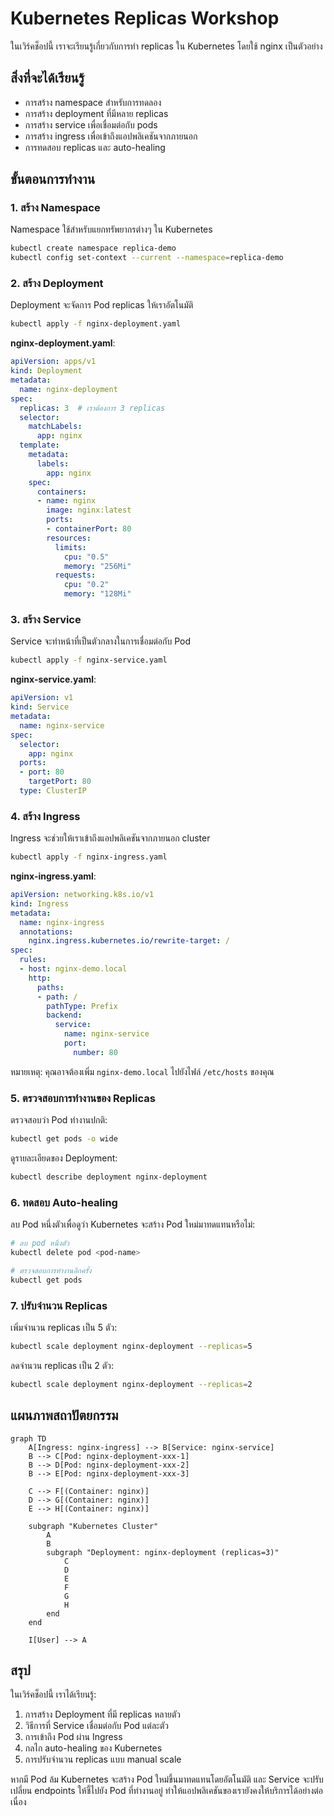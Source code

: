 # Kubernetes Replicas Workshop

ในเวิร์คช็อปนี้ เราจะเรียนรู้เกี่ยวกับการทำ replicas ใน Kubernetes โดยใช้ nginx เป็นตัวอย่าง

## สิ่งที่จะได้เรียนรู้

- การสร้าง namespace สำหรับการทดลอง
- การสร้าง deployment ที่มีหลาย replicas
- การสร้าง service เพื่อเชื่อมต่อกับ pods
- การสร้าง ingress เพื่อเข้าถึงแอปพลิเคชันจากภายนอก
- การทดสอบ replicas และ auto-healing

## ขั้นตอนการทำงาน

### 1. สร้าง Namespace

Namespace ใช้สำหรับแยกทรัพยากรต่างๆ ใน Kubernetes

```bash
kubectl create namespace replica-demo
kubectl config set-context --current --namespace=replica-demo
```

### 2. สร้าง Deployment

Deployment จะจัดการ Pod replicas ให้เราอัตโนมัติ

```bash
kubectl apply -f nginx-deployment.yaml
```

**nginx-deployment.yaml**:
```yaml
apiVersion: apps/v1
kind: Deployment
metadata:
  name: nginx-deployment
spec:
  replicas: 3  # เราต้องการ 3 replicas
  selector:
    matchLabels:
      app: nginx
  template:
    metadata:
      labels:
        app: nginx
    spec:
      containers:
      - name: nginx
        image: nginx:latest
        ports:
        - containerPort: 80
        resources:
          limits:
            cpu: "0.5"
            memory: "256Mi"
          requests:
            cpu: "0.2"
            memory: "128Mi"
```

### 3. สร้าง Service

Service จะทำหน้าที่เป็นตัวกลางในการเชื่อมต่อกับ Pod

```bash
kubectl apply -f nginx-service.yaml
```

**nginx-service.yaml**:
```yaml
apiVersion: v1
kind: Service
metadata:
  name: nginx-service
spec:
  selector:
    app: nginx
  ports:
  - port: 80
    targetPort: 80
  type: ClusterIP
```

### 4. สร้าง Ingress

Ingress จะช่วยให้เราเข้าถึงแอปพลิเคชันจากภายนอก cluster

```bash
kubectl apply -f nginx-ingress.yaml
```

**nginx-ingress.yaml**:
```yaml
apiVersion: networking.k8s.io/v1
kind: Ingress
metadata:
  name: nginx-ingress
  annotations:
    nginx.ingress.kubernetes.io/rewrite-target: /
spec:
  rules:
  - host: nginx-demo.local
    http:
      paths:
      - path: /
        pathType: Prefix
        backend:
          service:
            name: nginx-service
            port:
              number: 80
```

หมายเหตุ: คุณอาจต้องเพิ่ม `nginx-demo.local` ไปยังไฟล์ `/etc/hosts` ของคุณ

### 5. ตรวจสอบการทำงานของ Replicas

ตรวจสอบว่า Pod ทำงานปกติ:
```bash
kubectl get pods -o wide
```

ดูรายละเอียดของ Deployment:
```bash
kubectl describe deployment nginx-deployment
```

### 6. ทดสอบ Auto-healing

ลบ Pod หนึ่งตัวเพื่อดูว่า Kubernetes จะสร้าง Pod ใหม่มาทดแทนหรือไม่:
```bash
# ลบ pod หนึ่งตัว
kubectl delete pod <pod-name>

# ตรวจสอบการทำงานอีกครั้ง
kubectl get pods
```

### 7. ปรับจำนวน Replicas

เพิ่มจำนวน replicas เป็น 5 ตัว:
```bash
kubectl scale deployment nginx-deployment --replicas=5
```

ลดจำนวน replicas เป็น 2 ตัว:
```bash
kubectl scale deployment nginx-deployment --replicas=2
```

## แผนภาพสถาปัตยกรรม

```mermaid
graph TD
    A[Ingress: nginx-ingress] --> B[Service: nginx-service]
    B --> C[Pod: nginx-deployment-xxx-1]
    B --> D[Pod: nginx-deployment-xxx-2]
    B --> E[Pod: nginx-deployment-xxx-3]
    
    C --> F[(Container: nginx)]
    D --> G[(Container: nginx)]
    E --> H[(Container: nginx)]
    
    subgraph "Kubernetes Cluster"
        A
        B
        subgraph "Deployment: nginx-deployment (replicas=3)"
            C
            D
            E
            F
            G
            H
        end
    end
    
    I[User] --> A
```

## สรุป

ในเวิร์คช็อปนี้ เราได้เรียนรู้:

1. การสร้าง Deployment ที่มี replicas หลายตัว
2. วิธีการที่ Service เชื่อมต่อกับ Pod แต่ละตัว
3. การเข้าถึง Pod ผ่าน Ingress
4. กลไก auto-healing ของ Kubernetes
5. การปรับจำนวน replicas แบบ manual scale

หากมี Pod ล้ม Kubernetes จะสร้าง Pod ใหม่ขึ้นมาทดแทนโดยอัตโนมัติ และ Service จะปรับเปลี่ยน endpoints ให้ชี้ไปยัง Pod ที่ทำงานอยู่ ทำให้แอปพลิเคชันของเรายังคงให้บริการได้อย่างต่อเนื่อง
```

